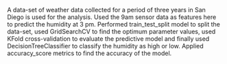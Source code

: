 A data-set of weather data collected for a period of three years in San Diego is used for the analysis. Used the 9am sensor data as features here to predict the humidity at 3 pm. 
Performed train_test_split model to split the data-set, used GridSearchCV to find the optimum parameter values, used KFold cross-validation to evaluate the predictive model and finally used DecisionTreeClassifier to classify the humidity as high or low. Applied accuracy_score metrics to find the accuracy of the model.

